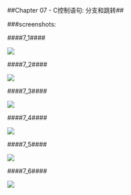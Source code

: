 ##Chapter 07 - C控制语句: 分支和跳转##

###screenshots:

####7_1####

![](https://github.com/PytLab/C-Primer-Plus/blob/master/ch07/screenshots/7_1_out.gif)

####7_2####

![](https://github.com/PytLab/C-Primer-Plus/blob/master/ch07/screenshots/7_2_out.gif)

####7_3####

![](https://github.com/PytLab/C-Primer-Plus/blob/master/ch07/screenshots/7_3_out.gif)

####7_4####

![](https://github.com/PytLab/C-Primer-Plus/blob/master/ch07/screenshots/7_4_out.gif)

####7_5####

![](https://github.com/PytLab/C-Primer-Plus/blob/master/ch07/screenshots/7_5_out.gif)

####7_6####

![](https://github.com/PytLab/C-Primer-Plus/blob/master/ch07/screenshots/7_6_out.gif)